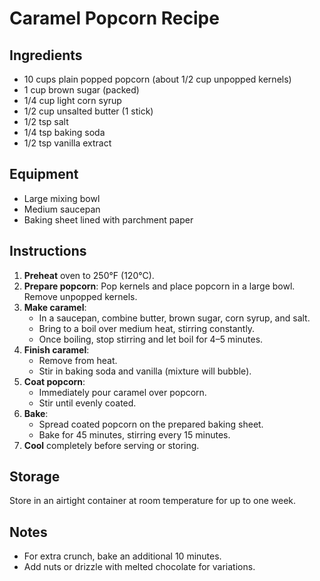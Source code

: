 # Caramel Popcorn Recipe

## Ingredients
- 10 cups plain popped popcorn (about 1/2 cup unpopped kernels)  
- 1 cup brown sugar (packed)  
- 1/4 cup light corn syrup  
- 1/2 cup unsalted butter (1 stick)  
- 1/2 tsp salt  
- 1/4 tsp baking soda  
- 1/2 tsp vanilla extract  

## Equipment
- Large mixing bowl  
- Medium saucepan  
- Baking sheet lined with parchment paper  

## Instructions
1. **Preheat** oven to 250°F (120°C).  
2. **Prepare popcorn**: Pop kernels and place popcorn in a large bowl. Remove unpopped kernels.  
3. **Make caramel**:  
   - In a saucepan, combine butter, brown sugar, corn syrup, and salt.  
   - Bring to a boil over medium heat, stirring constantly.  
   - Once boiling, stop stirring and let boil for 4–5 minutes.  
4. **Finish caramel**:  
   - Remove from heat.  
   - Stir in baking soda and vanilla (mixture will bubble).  
5. **Coat popcorn**:  
   - Immediately pour caramel over popcorn.  
   - Stir until evenly coated.  
6. **Bake**:  
   - Spread coated popcorn on the prepared baking sheet.  
   - Bake for 45 minutes, stirring every 15 minutes.  
7. **Cool** completely before serving or storing.  

## Storage
Store in an airtight container at room temperature for up to one week.

## Notes
- For extra crunch, bake an additional 10 minutes.  
- Add nuts or drizzle with melted chocolate for variations.
